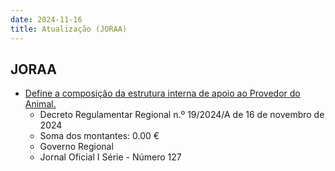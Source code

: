 ```yaml
---
date: 2024-11-16
title: Atualização (JORAA)
---
```

## JORAA

* [Define a composição da estrutura interna de apoio ao Provedor do Animal.](https://jo.azores.gov.pt/#/ato/c050b043-b945-45df-85b0-9f5994a97f3b)
  * Decreto Regulamentar Regional n.º 19/2024/A de 16 de novembro de 2024
  * Soma dos montantes: 0.00 €
  * Governo Regional
  * Jornal Oficial I Série - Número 127

